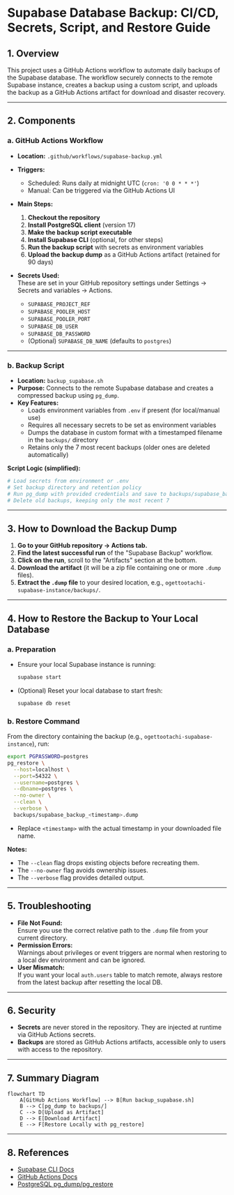 # Supabase Database Backup: CI/CD, Secrets, Script, and Restore Guide

## 1. Overview

This project uses a GitHub Actions workflow to automate daily backups of the Supabase database. The
workflow securely connects to the remote Supabase instance, creates a backup using a custom script,
and uploads the backup as a GitHub Actions artifact for download and disaster recovery.

---

## 2. Components

### a. GitHub Actions Workflow

- **Location:** `.github/workflows/supabase-backup.yml`
- **Triggers:**
  - Scheduled: Runs daily at midnight UTC (`cron: '0 0 * * *'`)
  - Manual: Can be triggered via the GitHub Actions UI

- **Main Steps:**
  1. **Checkout the repository**
  2. **Install PostgreSQL client** (version 17)
  3. **Make the backup script executable**
  4. **Install Supabase CLI** (optional, for other steps)
  5. **Run the backup script** with secrets as environment variables
  6. **Upload the backup dump** as a GitHub Actions artifact (retained for 90 days)

- **Secrets Used:**  
  These are set in your GitHub repository settings under Settings → Secrets and variables → Actions.
  - `SUPABASE_PROJECT_REF`
  - `SUPABASE_POOLER_HOST`
  - `SUPABASE_POOLER_PORT`
  - `SUPABASE_DB_USER`
  - `SUPABASE_DB_PASSWORD`
  - (Optional) `SUPABASE_DB_NAME` (defaults to `postgres`)

---

### b. Backup Script

- **Location:** `backup_supabase.sh`
- **Purpose:** Connects to the remote Supabase database and creates a compressed backup using
  `pg_dump`.
- **Key Features:**
  - Loads environment variables from `.env` if present (for local/manual use)
  - Requires all necessary secrets to be set as environment variables
  - Dumps the database in custom format with a timestamped filename in the `backups/` directory
  - Retains only the 7 most recent backups (older ones are deleted automatically)

**Script Logic (simplified):**

```bash
# Load secrets from environment or .env
# Set backup directory and retention policy
# Run pg_dump with provided credentials and save to backups/supabase_backup_<timestamp>.dump
# Delete old backups, keeping only the most recent 7
```

---

## 3. How to Download the Backup Dump

1. **Go to your GitHub repository → Actions tab.**
2. **Find the latest successful run** of the "Supabase Backup" workflow.
3. **Click on the run**, scroll to the "Artifacts" section at the bottom.
4. **Download the artifact** (it will be a zip file containing one or more `.dump` files).
5. **Extract the `.dump` file** to your desired location, e.g.,
   `ogettootachi-supabase-instance/backups/`.

---

## 4. How to Restore the Backup to Your Local Database

### a. Preparation

- Ensure your local Supabase instance is running:
  ```bash
  supabase start
  ```
- (Optional) Reset your local database to start fresh:
  ```bash
  supabase db reset
  ```

### b. Restore Command

From the directory containing the backup (e.g., `ogettootachi-supabase-instance`), run:

```bash
export PGPASSWORD=postgres
pg_restore \
  --host=localhost \
  --port=54322 \
  --username=postgres \
  --dbname=postgres \
  --no-owner \
  --clean \
  --verbose \
  backups/supabase_backup_<timestamp>.dump
```

- Replace `<timestamp>` with the actual timestamp in your downloaded file name.

**Notes:**

- The `--clean` flag drops existing objects before recreating them.
- The `--no-owner` flag avoids ownership issues.
- The `--verbose` flag provides detailed output.

---

## 5. Troubleshooting

- **File Not Found:**  
  Ensure you use the correct relative path to the `.dump` file from your current directory.
- **Permission Errors:**  
  Warnings about privileges or event triggers are normal when restoring to a local dev environment
  and can be ignored.
- **User Mismatch:**  
  If you want your local `auth.users` table to match remote, always restore from the latest backup
  after resetting the local DB.

---

## 6. Security

- **Secrets** are never stored in the repository. They are injected at runtime via GitHub Actions
  secrets.
- **Backups** are stored as GitHub Actions artifacts, accessible only to users with access to the
  repository.

---

## 7. Summary Diagram

```mermaid
flowchart TD
    A[GitHub Actions Workflow] --> B[Run backup_supabase.sh]
    B --> C[pg_dump to backups/]
    C --> D[Upload as Artifact]
    D --> E[Download Artifact]
    E --> F[Restore Locally with pg_restore]
```

---

## 8. References

- [Supabase CLI Docs](https://supabase.com/docs/guides/cli)
- [GitHub Actions Docs](https://docs.github.com/en/actions)
- [PostgreSQL pg_dump/pg_restore](https://www.postgresql.org/docs/current/app-pgdump.html)

